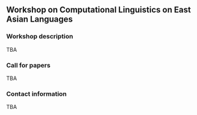 ## Workshop on Computational Linguistics on East Asian Languages

### Workshop description

TBA

### Call for papers

TBA

### Contact information

TBA

